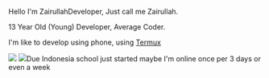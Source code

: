 Hello I'm ZairullahDeveloper, Just call me Zairullah.

13 Year Old (Young) Developer, Average Coder.

I'm like to develop using phone, using [Termux](https://github.com/termux/termux-app)


<img src="https://github-readme-stats.vercel.app/api?username=zairullahdev&show_icons=true&theme=tokyonight" />
<img src="https://github-readme-stats.vercel.app/api/top-langs/?username=zairullahdev&show_icons=true&layout=compact&theme=tokyonight" /


Due Indonesia school just started maybe I'm online once per 3 days or even a  week
